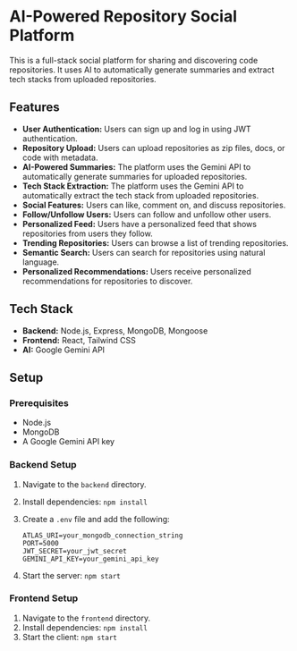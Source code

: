 
# AI-Powered Repository Social Platform

This is a full-stack social platform for sharing and discovering code repositories. It uses AI to automatically generate summaries and extract tech stacks from uploaded repositories.

## Features

*   **User Authentication:** Users can sign up and log in using JWT authentication.
*   **Repository Upload:** Users can upload repositories as zip files, docs, or code with metadata.
*   **AI-Powered Summaries:** The platform uses the Gemini API to automatically generate summaries for uploaded repositories.
*   **Tech Stack Extraction:** The platform uses the Gemini API to automatically extract the tech stack from uploaded repositories.
*   **Social Features:** Users can like, comment on, and discuss repositories.
*   **Follow/Unfollow Users:** Users can follow and unfollow other users.
*   **Personalized Feed:** Users have a personalized feed that shows repositories from users they follow.
*   **Trending Repositories:** Users can browse a list of trending repositories.
*   **Semantic Search:** Users can search for repositories using natural language.
*   **Personalized Recommendations:** Users receive personalized recommendations for repositories to discover.

## Tech Stack

*   **Backend:** Node.js, Express, MongoDB, Mongoose
*   **Frontend:** React, Tailwind CSS
*   **AI:** Google Gemini API

## Setup

### Prerequisites

*   Node.js
*   MongoDB
*   A Google Gemini API key

### Backend Setup

1.  Navigate to the `backend` directory.
2.  Install dependencies: `npm install`
3.  Create a `.env` file and add the following:

    ```
    ATLAS_URI=your_mongodb_connection_string
    PORT=5000
    JWT_SECRET=your_jwt_secret
    GEMINI_API_KEY=your_gemini_api_key
    ```

4.  Start the server: `npm start`

### Frontend Setup

1.  Navigate to the `frontend` directory.
2.  Install dependencies: `npm install`
3.  Start the client: `npm start`

